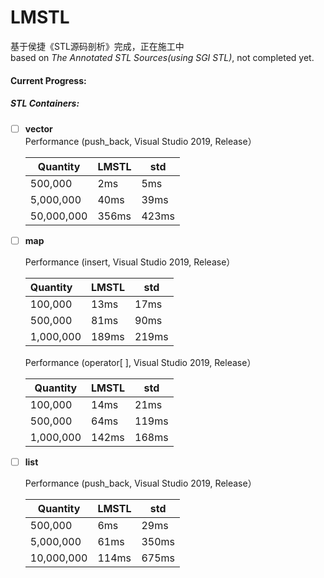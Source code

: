 #  LMSTL

基于侯捷《STL源码剖析》完成，正在施工中  
based on *The Annotated STL Sources(using SGI STL)*,  not completed yet.

####  Current Progress:

#####  STL Containers:
- [ ] **vector**  
  Performance (push_back, Visual Studio 2019, Release）  

  | Quantity   | LMSTL | std   |
  | ---------- | ----- | ----- |
  | 500,000    | 2ms   | 5ms   |
  | 5,000,000  | 40ms  | 39ms  |
  | 50,000,000 | 356ms | 423ms |

- [ ] **map**

  Performance (insert, Visual Studio 2019, Release）

  | Quantity  | LMSTL | std   |
  | :-------- | ----- | ----- |
  | 100,000   | 13ms  | 17ms  |
  | 500,000   | 81ms  | 90ms  |
  | 1,000,000 | 189ms | 219ms |

  Performance (operator[ ], Visual Studio 2019, Release）

  | Quantity  | LMSTL | std   |
  | --------- | ----- | ----- |
  | 100,000   | 14ms  | 21ms  |
  | 500,000   | 64ms  | 119ms |
  | 1,000,000 | 142ms | 168ms |

- [ ] **list**

  Performance (push_back, Visual Studio 2019, Release）

  | Quantity   | LMSTL | std   |
  | ---------- | ----- | ----- |
  | 500,000    | 6ms   | 29ms  |
  | 5,000,000  | 61ms  | 350ms |
  | 10,000,000 | 114ms | 675ms |

  

